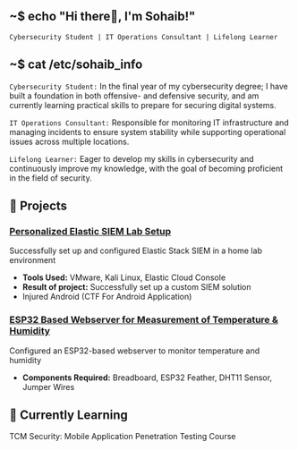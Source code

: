 ## ~$ echo "Hi there👋, I'm Sohaib!"
`Cybersecurity Student | IT Operations Consultant | Lifelong Learner`


## ~$ cat /etc/sohaib_info
`Cybersecurity Student:` In the final year of my cybersecurity degree; I have built a foundation in both offensive- and defensive security, and am currently learning practical skills to prepare for securing digital systems.

`IT Operations Consultant:` Responsible for monitoring IT infrastructure and managing incidents to ensure system stability while supporting operational issues across multiple locations.

`Lifelong Learner:` Eager to develop my skills in cybersecurity and continuously improve my knowledge, with the goal of becoming proficient in the field of security.

## 🚀 Projects
### [Personalized Elastic SIEM Lab Setup](https://github.com/sohaib2011/SIEM-Home_Lab)
Successfully set up and configured Elastic Stack SIEM in a home lab environment
- **Tools Used:** VMware, Kali Linux, Elastic Cloud Console
- **Result of project:** Successfully set up a custom SIEM solution
- Injured Android (CTF For Android Application)

### [ESP32 Based Webserver for Measurement of Temperature & Humidity](https://github.com/sohaib2011/DHTT11_Project)
Configured an ESP32-based webserver to monitor temperature and humidity
- **Components Required:** Breadboard, ESP32 Feather, DHT11 Sensor, Jumper Wires

<!-- 
### [Penetration Testing (Simulated Environment)](https://github.com/sohaib2011/pentest-schoolVM)
A white-box test of the web application **Boris Lockpicks**, with access to the source code to identify vulnerabilities and enhance security.
- **Test Type:** White-box (in reality viewed as gray-box due to source code was available but not significantly useful to me)
- **Result of project:** Critical risk vulnerabilities identified.
- **NB!** Repo is not finalized, currently working on it and will eventually publish!
-->




## 🌱 Currently Learning
TCM Security: Mobile Application Penetration Testing Course


